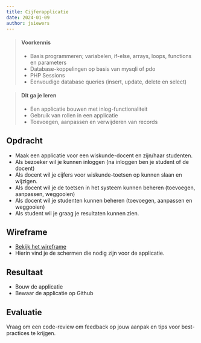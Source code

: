 ```yaml
---
title: Cijferapplicatie
date: 2024-01-09
author: jsiewers
---
```



> #### Voorkennis
> * Basis programmeren; variabelen, if-else, arrays, loops, functions en parameters
> * Database-koppelingen op basis van mysqli of pdo
> * PHP Sessions
> * Eenvoudige database queries (insert, update, delete en select)

> #### Dit ga je leren
> * Een applicatie bouwen met inlog-functionaliteit
> * Gebruik van rollen in een applicatie
> * Toevoegen, aanpassen en verwijderen van records 


## Opdracht
* Maak een applicatie voor een wiskunde-docent en zijn/haar studenten. 
* Als bezoeker wil je kunnen inloggen (na inloggen ben je student of de docent)
* Als docent wil je cijfers voor wiskunde-toetsen op kunnen slaan en wijzigen.
* Als docent wil je de toetsen in het systeem kunnen beheren (toevoegen, aanpassen, weggooien)
* Als docent wil je studenten kunnen beheren (toevoegen, aanpassen en weggooien)
* Als student wil je graag je resultaten kunnen zien.

## Wireframe
* [Bekijk het wireframe](https://docs.google.com/document/d/1BHwjlnTkOliX98WmOJm3oVjL2K1GJUmU6N1TRsvYa5g/edit?usp=sharing)
* Hierin vind je de schermen die nodig zijn voor de applicatie.

## Resultaat
* Bouw de applicatie
* Bewaar de applicatie op Github

## Evaluatie
Vraag om een code-review om feedback op jouw aanpak en tips voor best-practices te krijgen.<br>
